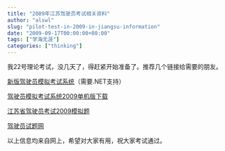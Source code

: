 ```yaml
---
title: "2009年江苏驾驶员考试相关资料"
author: "alswl"
slug: "pilot-test-in-2009-in-jiangsu-information"
date: "2009-09-17T00:00:00+08:00"
tags: ["学海无涯"]
categories: ["thinking"]
---
```


我22号理论考试，没几天了，得赶紧开始准备了。推荐几个链接给需要的朋友。

[新版驾驶员模拟考试系统](http://kao.jsyst.cn/)（需要.NET支持）

[驾驶员模拟考试系统2009单机版下载](http://www.newhua.com/soft/86341.htm)

[江苏省驾驶员考试2009模拟题](http://www.jsyst.cn/jiangsu.html)

[驾驶员试题网](http://www.jsyst.cn/)

以上信息均来自网上，希望对大家有用，祝大家考试通过。

